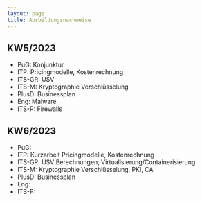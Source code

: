```yaml
---
layout: page
title: Ausbildungsnachweise
---
```


## KW5/2023

- PuG: Konjunktur
- ITP: Pricingmodelle, Kostenrechnung
- ITS-GR: USV
- ITS-M: Kryptographie Verschlüsselung
- PlusD: Businessplan
- Eng: Malware
- ITS-P: Firewalls

## KW6/2023

- PuG:
- ITP: Kurzarbeit Pricingmodelle, Kostenrechnung
- ITS-GR: USV Berechnungen, Virtualisierung/Containerisierung
- ITS-M: Kryptographie Verschlüsselung, PKI, CA
- PlusD: Businessplan
- Eng:
- ITS-P:
